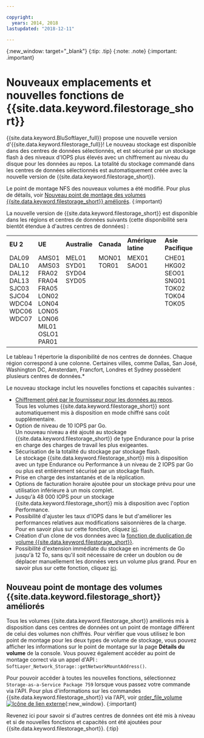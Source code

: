 ```yaml
---

copyright:
  years: 2014, 2018
lastupdated: "2018-12-11"

---
```

{:new_window: target="_blank"}
 {:tip: .tip}
 {:note: .note}
 {:important: .important}

# Nouveaux emplacements et nouvelles fonctions de {{site.data.keyword.filestorage_short}}

{{site.data.keyword.BluSoftlayer_full}} propose une nouvelle version d'{{site.data.keyword.filestorage_full}}! Le nouveau stockage est disponible dans des centres de données sélectionnés, et est sécurisé par un stockage flash à des niveaux d'IOPS plus élevés avec un chiffrement au niveau du disque pour les données au repos. La totalité du stockage commandé dans les centres de données sélectionnés est automatiquement créée avec la nouvelle version de {{site.data.keyword.filestorage_short}}.

Le point de montage NFS des nouveaux volumes a été modifié. Pour plus de détails, voir [Nouveau point de montage des volumes {{site.data.keyword.filestorage_short}} améliorés](#new-mount-point-for-enhanced-file-storage-volumes).
{:important}

La nouvelle version de {{site.data.keyword.filestorage_short}} est disponible dans les régions et centres de données suivants (cette disponibilité sera bientôt étendue à d'autres centres de données) :

<table role="presentation">
  <tr>
    <td><strong>EU 2</strong></td>
    <td><strong>UE</strong></td>
    <td><strong>Australie</strong></td>
    <td><strong>Canada</strong></td>
    <td><strong>Amérique latine</strong></td>
    <td><strong>Asie Pacifique</strong></td>
  </tr>
  <tr>
    <td>DAL09<br />
	DAL10<br />
	DAL12<br />
	DAL13<br />
	SJC03<br />
        SJC04<br />
	WDC04<br />
	WDC06<br />
	WDC07<br />
	<br /><br /><br />
    </td>
    <td>AMS01<br />
        AMS03<br />
	FRA02<br />
	FRA04<br />
	FRA05<br />
	LON02<br />
	LON04<br />
	LON05<br />
	LON06<br />
	MIL01<br />
	OSLO1<br />
	PAR01<br />
    </td>
    <td>MEL01<br />
        SYD01<br />
        SYD04<br />
        SYD05<br /><br /><br /><br /><br /><br /><br /><br /><br />
    </td>
    <td>MON01<br />
        TOR01<br />
	<br /><br /><br /><br /><br /><br /><br /><br /><br /><br />
    </td>
    <td>MEX01<br />
        SAO01<br />
	<br /><br /><br /><br /><br /><br /><br /><br /><br /><br />
    </td>
    <td>CHE01<br />
        HKG02<br />
	SEO01<br />
	SNG01<br />
        TOK02<br />
	TOK04<br />
	TOK05<br />
	<br /><br /><br /><br /><br />
    </td>
  </tr>
</table>

Le tableau 1 répertorie la disponibilité de nos centres de données. Chaque région correspond à une colonne. Certaines villes, comme Dallas, San José, Washington DC, Amsterdam, Francfort, Londres et Sydney possèdent plusieurs centres de données.*

Le nouveau stockage inclut les nouvelles fonctions et capacités suivantes :

- [Chiffrement géré par le fournisseur pour les données au repos](block-file-storage-encryption-rest.html). <br/> Tous les volumes {{site.data.keyword.filestorage_short}} sont automatiquement mis à disposition en mode chiffré sans coût supplémentaire.
- Option de niveau de 10 IOPS par Go. <br/> Un nouveau niveau a été ajouté au stockage {{site.data.keyword.filestorage_short}} de type Endurance pour la prise en charge des charges de travail les plus exigeantes.
- Sécurisation de la totalité du stockage par stockage flash. <br/> Le stockage {{site.data.keyword.filestorage_short}} mis à disposition avec un type Endurance ou Performance à un niveau de 2 IOPS par Go ou plus est entièrement sécurisé par un stockage flash.
- Prise en charge des instantanés et de la réplication.
- Options de facturation horaire ajoutée pour un stockage prévu pour une utilisation inférieure à un mois complet.
- Jusqu'à 48 000 IOPS pour un stockage {{site.data.keyword.filestorage_short}} mis à disposition avec l'option Performance.
- Possibilité d'ajuster les taux d'IOPS dans le but d'améliorer les performances relatives aux modifications saisonnières de la charge. Pour en savoir plus sur cette fonction, cliquez [ici](adjustable-iops.html).
- Création d'un clone de vos données avec la [fonction de duplication de volume {{site.data.keyword.filestorage_short}}](how-to-create-duplicate-volume.html).
- Possibilité d'extension immédiate du stockage en incréments de Go jusqu'à 12 To, sans qu'il soit nécessaire de créer un doublon ou de déplacer manuellement les données vers un volume plus grand. Pour en savoir plus sur cette fonction, cliquez [ici](expandable_file_storage.html).

## Nouveau point de montage des volumes {{site.data.keyword.filestorage_short}} améliorés

Tous les volumes {{site.data.keyword.filestorage_short}} améliorés mis à disposition dans ces centres de données ont un point de montage différent de celui des volumes non chiffrés. Pour vérifier que vous utilisez le bon point de montage pour les deux types de volume de stockage, vous pouvez afficher les informations sur le point de montage sur la page **Détails du volume** de la console. Vous pouvez également accéder au point de montage correct via un appel d'API : `SoftLayer_Network_Storage::getNetworkMountAddress()`.

Pour pouvoir accéder à toutes les nouvelles fonctions, sélectionnez `Storage-as-a-Service Package 759` lorsque vous passez votre commande via l'API. Pour plus d'informations sur les commandes {{site.data.keyword.filestorage_short}} via l'API, voir [order_file_volume ![Icône de lien externe](../../icons/launch-glyph.svg "Icône de lien externe")](https://softlayer-python.readthedocs.io/en/latest/api/managers/file.html#SoftLayer.managers.file.FileStorageManager.order_file_volume){:new_window}.
{:important}

Revenez ici pour savoir si d'autres centres de données ont été mis à niveau et si de nouvelles fonctions et capacités ont été ajoutées pour {{site.data.keyword.filestorage_short}}.
{:tip}
